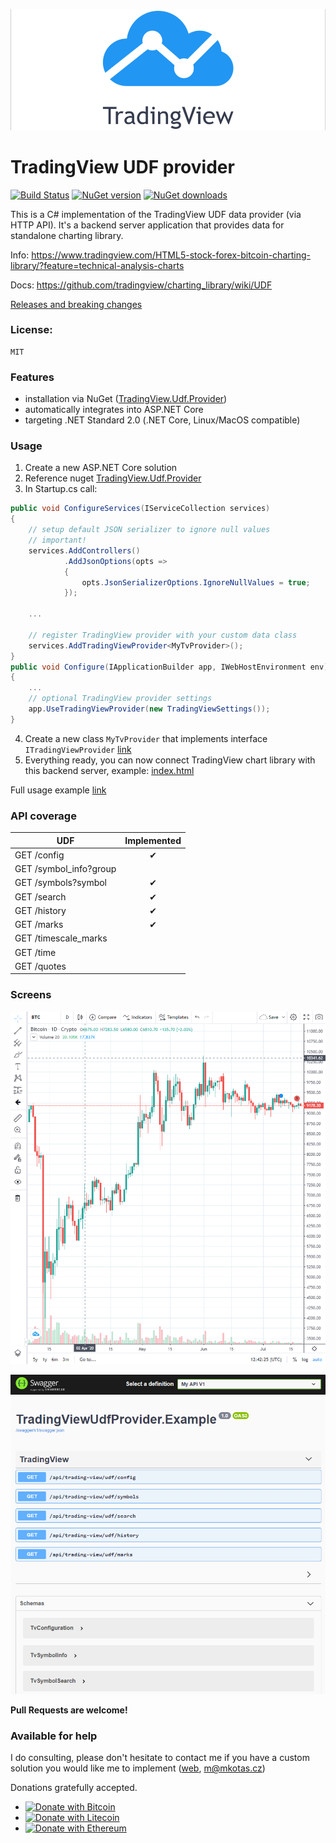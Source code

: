 ![Logo](logo.png)
# TradingView UDF provider
[![Build Status](https://travis-ci.org/Marfusios/bitfinex-client-websocket.svg?branch=master)](https://travis-ci.org/Marfusios/bitfinex-client-websocket) [![NuGet version](https://badge.fury.io/nu/TradingView.Udf.Provider.svg)](https://badge.fury.io/nu/TradingView.Udf.Provider) [![NuGet downloads](https://img.shields.io/nuget/dt/TradingView.Udf.Provider)](https://www.nuget.org/packages/TradingView.Udf.Provider)

This is a C# implementation of the TradingView UDF data provider (via HTTP API). 
It's a backend server application that provides data for standalone charting library. 

Info: https://www.tradingview.com/HTML5-stock-forex-bitcoin-charting-library/?feature=technical-analysis-charts 

Docs: https://github.com/tradingview/charting_library/wiki/UDF

[Releases and breaking changes](https://github.com/Marfusios/tradingview-udf-provider/releases)

### License: 
    MIT

### Features

* installation via NuGet ([TradingView.Udf.Provider](https://www.nuget.org/packages/TradingView.Udf.Provider))
* automatically integrates into ASP.NET Core
* targeting .NET Standard 2.0 (.NET Core, Linux/MacOS compatible)

### Usage

1. Create a new ASP.NET Core solution
2. Reference nuget [TradingView.Udf.Provider](https://www.nuget.org/packages/TradingView.Udf.Provider)
3. In Startup.cs call:
```csharp
public void ConfigureServices(IServiceCollection services)
{
    // setup default JSON serializer to ignore null values
    // important!
    services.AddControllers()
            .AddJsonOptions(opts =>
            {
                opts.JsonSerializerOptions.IgnoreNullValues = true;
            });

    ...

    // register TradingView provider with your custom data class
    services.AddTradingViewProvider<MyTvProvider>();
}
public void Configure(IApplicationBuilder app, IWebHostEnvironment env)
{
    ...
    // optional TradingView provider settings
    app.UseTradingViewProvider(new TradingViewSettings());
}
```
4. Create a new class `MyTvProvider` that implements interface `ITradingViewProvider` [link](src/TradingViewUdfProvider/ITradingViewProvider.cs)
5. Everything ready, you can now connect TradingView chart library with this backend server, example: [index.html](test/TradingViewUdfProvider.Example/Views/Gui/Index.cshtml)


Full usage example [link](test/TradingViewUdfProvider.Example)

### API coverage

| UDF                    |   Implemented  |
|------------------------|:--------------:|
| GET /config            |  ✔            |
| GET /symbol_info?group |                |
| GET /symbols?symbol    |  ✔            |
| GET /search            |  ✔            |
| GET /history           |  ✔            |
| GET /marks             |  ✔            |
| GET /timescale_marks   |                |
| GET /time              |                |
| GET /quotes            |                |

### Screens

![TradingView](screens/tv.png) 

![Swagger](screens/swagger.png) 


**Pull Requests are welcome!**

### Available for help
I do consulting, please don't hesitate to contact me if you have a custom solution you would like me to implement ([web](http://mkotas.cz/), 
<m@mkotas.cz>)

Donations gratefully accepted.
* [![Donate with Bitcoin](https://en.cryptobadges.io/badge/small/1HfxKZhvm68qK3gE8bJAdDBWkcZ2AFs9pw)](https://en.cryptobadges.io/donate/1HfxKZhvm68qK3gE8bJAdDBWkcZ2AFs9pw)
* [![Donate with Litecoin](https://en.cryptobadges.io/badge/small/LftdENE8DTbLpV6RZLKLdzYzVU82E6dz4W)](https://en.cryptobadges.io/donate/LftdENE8DTbLpV6RZLKLdzYzVU82E6dz4W)
* [![Donate with Ethereum](https://en.cryptobadges.io/badge/small/0xb9637c56b307f24372cdcebd208c0679d4e48a47)](https://en.cryptobadges.io/donate/0xb9637c56b307f24372cdcebd208c0679d4e48a47)
